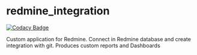 # redmine_integration

[![Codacy Badge](https://api.codacy.com/project/badge/Grade/20b04ed75dd34d4ca8e7cef4812be3c8)](https://app.codacy.com/app/braulioti/redtench?utm_source=github.com&utm_medium=referral&utm_content=braulioti/redtench&utm_campaign=Badge_Grade_Settings)

Custom application for Redmine. Connect in Redmine database and create integration with git. Produces custom reports and Dashboards
